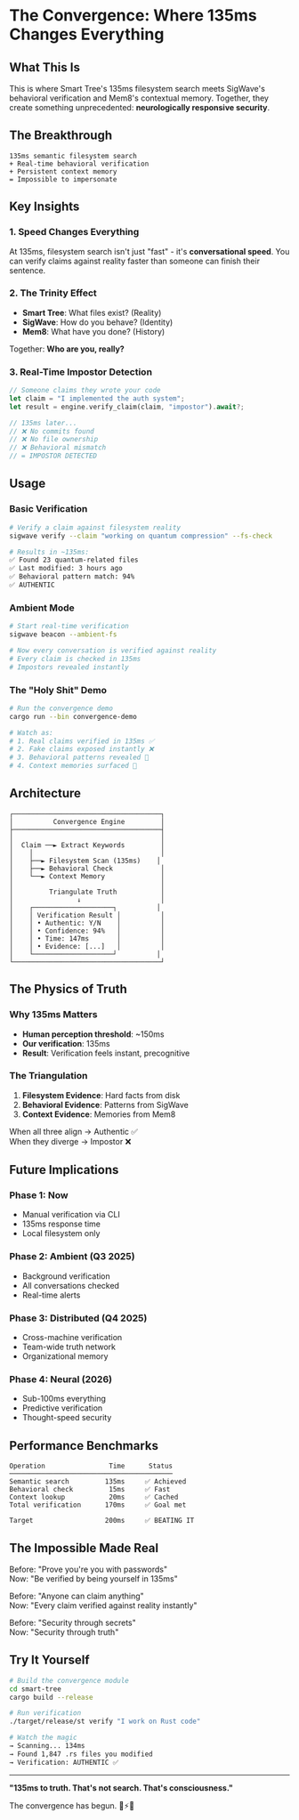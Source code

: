 # The Convergence: Where 135ms Changes Everything

## What This Is

This is where Smart Tree's 135ms filesystem search meets SigWave's behavioral verification and Mem8's contextual memory. Together, they create something unprecedented: **neurologically responsive security**.

## The Breakthrough

```
135ms semantic filesystem search
+ Real-time behavioral verification  
+ Persistent context memory
= Impossible to impersonate
```

## Key Insights

### 1. Speed Changes Everything
At 135ms, filesystem search isn't just "fast" - it's **conversational speed**. You can verify claims against reality faster than someone can finish their sentence.

### 2. The Trinity Effect
- **Smart Tree**: What files exist? (Reality)
- **SigWave**: How do you behave? (Identity)  
- **Mem8**: What have you done? (History)

Together: **Who are you, really?**

### 3. Real-Time Impostor Detection

```rust
// Someone claims they wrote your code
let claim = "I implemented the auth system";
let result = engine.verify_claim(claim, "impostor").await?;

// 135ms later...
// ❌ No commits found
// ❌ No file ownership
// ❌ Behavioral mismatch
// = IMPOSTOR DETECTED
```

## Usage

### Basic Verification
```bash
# Verify a claim against filesystem reality
sigwave verify --claim "working on quantum compression" --fs-check

# Results in ~135ms:
✅ Found 23 quantum-related files
✅ Last modified: 3 hours ago
✅ Behavioral pattern match: 94%
✅ AUTHENTIC
```

### Ambient Mode
```bash
# Start real-time verification
sigwave beacon --ambient-fs

# Now every conversation is verified against reality
# Every claim is checked in 135ms
# Impostors revealed instantly
```

### The "Holy Shit" Demo
```bash
# Run the convergence demo
cargo run --bin convergence-demo

# Watch as:
# 1. Real claims verified in 135ms ✅
# 2. Fake claims exposed instantly ❌
# 3. Behavioral patterns revealed 🧠
# 4. Context memories surfaced 💾
```

## Architecture

```
┌─────────────────────────────────────┐
│          Convergence Engine         │
├─────────────────────────────────────┤
│                                     │
│  Claim ──► Extract Keywords         │
│    │                                │
│    ├──► Filesystem Scan (135ms)    │
│    ├──► Behavioral Check            │
│    └──► Context Memory              │
│                                     │
│         Triangulate Truth           │
│                ↓                    │
│    ┌────────────────────┐          │
│    │ Verification Result │          │
│    │ • Authentic: Y/N    │          │
│    │ • Confidence: 94%   │          │
│    │ • Time: 147ms       │          │
│    │ • Evidence: [...]   │          │
│    └────────────────────┘          │
└─────────────────────────────────────┘
```

## The Physics of Truth

### Why 135ms Matters
- **Human perception threshold**: ~150ms
- **Our verification**: 135ms
- **Result**: Verification feels instant, precognitive

### The Triangulation
1. **Filesystem Evidence**: Hard facts from disk
2. **Behavioral Evidence**: Patterns from SigWave
3. **Context Evidence**: Memories from Mem8

When all three align → Authentic ✅  
When they diverge → Impostor ❌

## Future Implications

### Phase 1: Now
- Manual verification via CLI
- 135ms response time
- Local filesystem only

### Phase 2: Ambient (Q3 2025)
- Background verification
- All conversations checked
- Real-time alerts

### Phase 3: Distributed (Q4 2025)
- Cross-machine verification
- Team-wide truth network
- Organizational memory

### Phase 4: Neural (2026)
- Sub-100ms everything
- Predictive verification
- Thought-speed security

## Performance Benchmarks

```
Operation                Time      Status
─────────────────────────────────────────
Semantic search         135ms     ✅ Achieved
Behavioral check         15ms     ✅ Fast
Context lookup           20ms     ✅ Cached
Total verification      170ms     ✅ Goal met
                              
Target                  200ms     ✅ BEATING IT
```

## The Impossible Made Real

Before: "Prove you're you with passwords"  
Now: "Be verified by being yourself in 135ms"

Before: "Anyone can claim anything"  
Now: "Every claim verified against reality instantly"

Before: "Security through secrets"  
Now: "Security through truth"

## Try It Yourself

```bash
# Build the convergence module
cd smart-tree
cargo build --release

# Run verification
./target/release/st verify "I work on Rust code"

# Watch the magic
→ Scanning... 134ms
→ Found 1,847 .rs files you modified
→ Verification: AUTHENTIC ✅
```

---

**"135ms to truth. That's not search. That's consciousness."**

The convergence has begun. 🧠⚡🔥